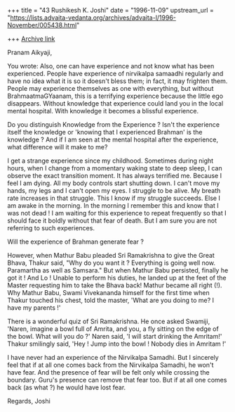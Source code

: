 +++
title = "43 Rushikesh K. Joshi"
date = "1996-11-09"
upstream_url = "https://lists.advaita-vedanta.org/archives/advaita-l/1996-November/005438.html"

+++
[Archive link](https://lists.advaita-vedanta.org/archives/advaita-l/1996-November/005438.html)

Pranam Aikyaji,

You wrote:
        Also, one can have experience and not know what has been experienced.
        People  have experience of nirvikalpa samaadhi regularly and have
        no idea what it is so it doesn't bless them; in fact, it may frighten
        them.  People may experience  themselves as one with everything,
        but without BrahmaatmaGYaanam, this is a terrifying experience
        because the little ego disappears.  Without knowledge
        that experience could land you in the local mental hospital.
        With knowledge it becomes a blissful experience.

Do you distinguish Knowledge from the Experience ?
Isn't the experience itself the knowledge or 'knowing that
I experienced Brahman' is the knowledge ?
And if I am seen at the mental hospital after the experience,
what difference will it make to me?

I get a strange experience since my childhood.
Sometimes during night hours, when I change from a momentary waking state
to deep sleep, I can observe the exact transition moment.
It has always terrified me. Because I feel I am dying.
All my body controls start shutting down. I can't move
my hands, my legs and I can't open my eyes. I struggle to be alive.
My breath rate increases in that struggle.
This I know if my struggle succeeds. Else I am awake in the morning.
In the morning I remember this and know that I was not dead !
I am waiting for this experience to repeat frequently so that
I should face it boldly without that fear of death.
But I am sure you are not referring to such experiences.

Will the experience of Brahman generate fear ?

However, when Mathur Babu pleaded Sri Ramakrishna to give the Great
Bhava, Thakur said, "Why do you want it ? Everything is going well
now. Paramartha as well as Samsara." But when Mathur Babu persisted,
finally he got it ! And Lo ! Unable to perform his duties, he landed
up at the feet of the Master requesting him to take the Bhava back! Mathur
became all right (!). Why Mathur Babu, Swami Vivekananda himself
for the first time when Thakur touched his chest, told the master,
'What are you doing to me? I have my parents !'

There is a wonderful quiz of Sri Ramakrishna. He once asked Swamiji,
'Naren, imagine a bowl full of Amrita, and you, a fly sitting on the edge
of the bowl. What will you do ?'
Naren said, 'I will start drinking the Amritam!'
Thakur smilingly said, 'Hey ! Jump into the bowl ! Nobody dies in Amritam !'

I have never had an experience of the Nirvikalpa Samadhi.
But I sincerely feel that if at all one comes back from the Nirvikalpa
Samadhi, he won't have fear. And the presence of fear will be felt only
while crossing the boundary. Guru's presence can remove that fear too.
But if at all one comes back (as what ?) he would have lost fear.


Regards,
Joshi

